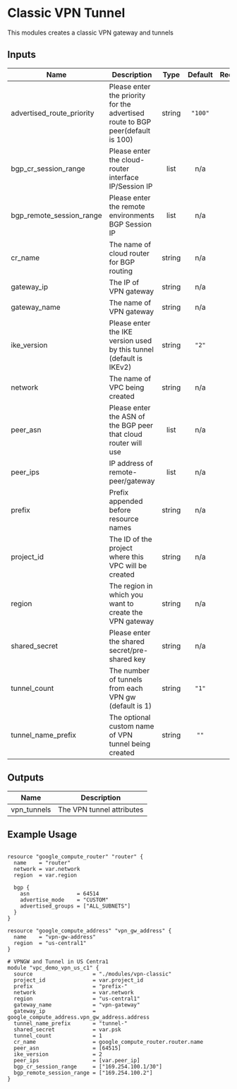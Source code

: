 # Classic VPN Tunnel

This modules creates a classic VPN gateway and tunnels

## Inputs

| Name | Description | Type | Default | Required |
|------|-------------|:----:|:-----:|:-----:|
| advertised\_route\_priority | Please enter the priority for the advertised route to BGP peer(default is 100) | string | `"100"` | no |
| bgp\_cr\_session\_range | Please enter the cloud-router interface IP/Session IP | list | n/a | yes |
| bgp\_remote\_session\_range | Please enter the remote environments BGP Session IP | list | n/a | yes |
| cr\_name | The name of cloud router for BGP routing | string | n/a | yes |
| gateway\_ip | The IP of VPN gateway | string | n/a | yes |
| gateway\_name | The name of VPN gateway | string | n/a | yes |
| ike\_version | Please enter the IKE version used by this tunnel (default is IKEv2) | string | `"2"` | no |
| network | The name of VPC being created | string | n/a | yes |
| peer\_asn | Please enter the ASN of the BGP peer that cloud router will use | list | n/a | yes |
| peer\_ips | IP address of remote-peer/gateway | list | n/a | yes |
| prefix | Prefix appended before resource names | string | n/a | yes |
| project\_id | The ID of the project where this VPC will be created | string | n/a | yes |
| region | The region in which you want to create the VPN gateway | string | n/a | yes |
| shared\_secret | Please enter the shared secret/pre-shared key | string | n/a | yes |
| tunnel\_count | The number of tunnels from each VPN gw (default is 1) | string | `"1"` | no |
| tunnel\_name\_prefix | The optional custom name of VPN tunnel being created | string | `""` | no |

## Outputs

| Name | Description |
|------|-------------|
| vpn\_tunnels | The VPN tunnel attributes |

## Example Usage

```hcl

resource "google_compute_router" "router" {
  name    = "router"
  network = var.network
  region  = var.region

  bgp {
    asn               = 64514
    advertise_mode    = "CUSTOM"
    advertised_groups = ["ALL_SUBNETS"]
  }
}

resource "google_compute_address" "vpn_gw_address" {
  name    = "vpn-gw-address"
  region  = "us-central1"
}

# VPNGW and Tunnel in US Centra1
module "vpc_demo_vpn_us_c1" {
  source                   = "./modules/vpn-classic"
  project_id               = var.project_id
  prefix                   = "prefix-"
  network                  = var.network
  region                   = "us-central1"
  gateway_name             = "vpn-gateway"
  gateway_ip               = google_compute_address.vpn_gw_address.address
  tunnel_name_prefix       = "tunnel-"
  shared_secret            = var.psk
  tunnel_count             = 1
  cr_name                  = google_compute_router.router.name
  peer_asn                 = [64515]
  ike_version              = 2
  peer_ips                 = [var.peer_ip]
  bgp_cr_session_range     = ["169.254.100.1/30"]
  bgp_remote_session_range = ["169.254.100.2"]
}
```
